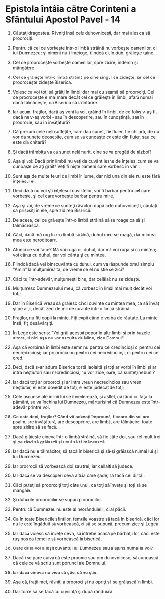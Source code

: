 # Epistola &#238;nt&#226;ia c&#259;tre Corinteni a Sf&#226;ntului Apostol Pavel - 14

1. Căutaţi dragostea. Râvniţi însă cele duhovniceşti, dar mai ales ca să proorociţi. 

2. Pentru că cel ce vorbeşte într-o limbă străină nu vorbeşte oamenilor, ci lui Dumnezeu; şi nimeni nu-l înţelege, fiindcă el, în duh, grăieşte taine. 

3. Cel ce prooroceşte vorbeşte oamenilor, spre zidire, îndemn şi mângâiere. 

4. Cel ce grăieşte într-o limbă străină pe sine singur se zideşte, iar cel ce prooroceşte zideşte Biserica. 

5. Voiesc ca voi toţi să grăiţi în limbi; dar mai cu seamă să proorociţi. Cel ce prooroceşte e mai mare decât cel ce grăieşte în limbi, afară numai dacă tălmăceşte, ca Biserica să ia întărire. 

6. Iar acum, fraţilor, dacă aş veni la voi, grăind în limbi, de ce folos v-aş fi, dacă nu v-aş vorbi - sau în descoperire, sau în cunoştinţă, sau în proorocie, sau în învăţătură? 

7. Că precum cele neînsufleţite, care dau sunet, fie fluier, fie chitară, de nu vor da sunete deosebite, cum se va cunoaşte ce este din fluier, sau ce este din chitară? 

8. Şi dacă trâmbiţa va da sunet nelămurit, cine se va pregăti de război? 

9. Aşa şi voi: Dacă prin limbă nu veţi da cuvânt lesne de înţeles, cum se va cunoaşte ce aţi grăit? Veţi fi nişte oameni care vorbesc în vânt. 

10. Sunt aşa de multe feluri de limbi în lume, dar nici una din ele nu este fără înţelesul ei. 

11. Deci dacă nu voi şti înţelesul cuvintelor, voi fi barbar pentru cel care vorbeşte, şi cel care vorbeşte barbar pentru mine. 

12. Aşa şi voi, de vreme ce sunteţi râvnitori după cele duhovniceşti, căutaţi să prisosiţi în ele, spre zidirea Bisericii. 

13. De aceea, cel ce grăieşte într-o limbă străină să se roage ca să şi tălmăcească. 

14. Căci, dacă mă rog într-o limbă străină, duhul meu se roagă, dar mintea mea este neroditoare. 

15. Atunci ce voi face? Mă voi ruga cu duhul, dar mă voi ruga şi cu mintea; voi cânta cu duhul, dar voi cânta şi cu mintea. 

16. Fiindcă dacă vei binecuvânta cu duhul, cum va răspunde omul simplu "Amin" la mulţumirea ta, de vreme ce el nu ştie ce zici? 

17. Căci tu, într-adevăr, mulţumeşti bine, dar celălalt nu se zideşte. 

18. Mulţumesc Dumnezeului meu, că vorbesc în limbi mai mult decât voi toţi; 

19. Dar în Biserică vreau să grăiesc cinci cuvinte cu mintea mea, ca să învăţ şi pe alţii, decât zeci de mii de cuvinte într-o limbă străină. 

20. Fraţilor, nu fiţi copii la minte. Fiţi copii când e vorba de răutate. La minte însă, fiţi desăvârşiţi. 

21. În Lege este scris: "Voi grăi acestui popor în alte limbi şi prin buzele altora, şi nici aşa nu vor asculta de Mine, zice Domnul". 

22. Aşa că vorbirea în limbi este semn nu pentru cei credincioşi ci pentru cei necredincioşi; iar proorocia nu pentru cei necredincioşi, ci pentru cei ce cred. 

23. Deci, dacă s-ar aduna Biserica toată laolaltă şi toţi ar vorbi în limbi şi ar intra neştiutori sau necredincioşi, nu vor zice, oare, că sunteţi nebuni? 

24. Iar dacă toţi ar prooroci şi ar intra vreun necredincios sau vreun neştiutor, el este dovedit de toţi, el este judecat de toţi; 

25. Cele ascunse ale inimii lui se învederează, şi astfel, căzând cu faţa la pământ, se va închina lui Dumnezeu, mărturisind că Dumnezeu este într-adevăr printre voi. 

26. Ce este deci, fraţilor? Când vă adunaţi împreună, fiecare din voi are psalm, are învăţătură, are descoperire, are limbă, are tălmăcire: toate spre zidire să se facă. 

27. Dacă grăieşte cineva într-o limbă străină, să fie câte doi, sau cel mult trei şi pe rând să grăiască şi unul să tălmăcească. 

28. Iar dacă nu e tălmăcitor, să tacă în biserică şi să-şi grăiască numai lui şi lui Dumnezeu. 

29. Iar proorocii să vorbească doi sau trei, iar ceilalţi să judece. 

30. Iar dacă se va descoperi ceva altuia care şade, să tacă cei dintâi. 

31. Căci puteţi să proorociţi toţi câte unul, ca toţi să înveţe şi toţi să se mângâie. 

32. Şi duhurile proorocilor se supun proorocilor. 

33. Pentru că Dumnezeu nu este al neorânduielii, ci al păcii. 

34. Ca în toate Bisericile sfinţilor, femeile voastre să tacă în biserică, căci lor nu le este îngăduit să vorbească, ci să se supună, precum zice şi Legea. 

35. Iar dacă voiesc să înveţe ceva, să întrebe acasă pe bărbaţii lor, căci este ruşinos ca femeile să vorbească în biserică. 

36. Oare de la voi a ieşit cuvântul lui Dumnezeu sau a ajuns numai la voi? 

37. Dacă i se pare cuiva că este prooroc sau om duhovnicesc, să cunoască că cele ce vă scriu sunt porunci ale Domnului. 

38. Iar dacă cineva nu vrea să ştie, să nu ştie. 

39. Aşa că, fraţii mei, râvniţi a prooroci şi nu opriţi să se grăiască în limbi. 

40. Dar toate să se facă cu cuviinţă şi după rânduială. 

